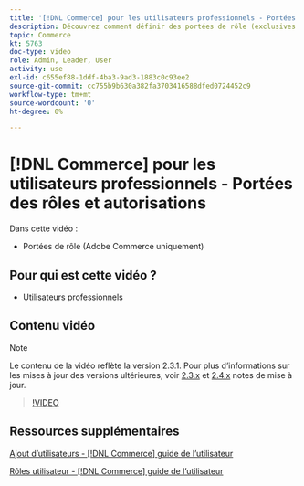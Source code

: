 ```yaml
---
title: '[!DNL Commerce] pour les utilisateurs professionnels - Portées des rôles et autorisations'
description: Découvrez comment définir des portées de rôle (exclusives à Adobe Commerce) et les autorisations associées par site ou magasin.
topic: Commerce
kt: 5763
doc-type: video
role: Admin, Leader, User
activity: use
exl-id: c655ef88-1ddf-4ba3-9ad3-1883c0c93ee2
source-git-commit: cc755b9b630a382fa3703416588dfed0724452c9
workflow-type: tm+mt
source-wordcount: '0'
ht-degree: 0%

---
```


# [!DNL Commerce] pour les utilisateurs professionnels - Portées des rôles et autorisations

Dans cette vidéo :

- Portées de rôle (Adobe Commerce uniquement)

## Pour qui est cette vidéo ?

- Utilisateurs professionnels

## Contenu vidéo

>[!NOTE]
>
>Le contenu de la vidéo reflète la version 2.3.1. Pour plus d’informations sur les mises à jour des versions ultérieures, voir [ 2.3.x](https://devdocs.magento.com/guides/v2.3/release-notes/bk-release-notes.html) et [2.4.x](https://devdocs.magento.com/guides/v2.4/release-notes/bk-release-notes.html) notes de mise à jour.

>[!VIDEO](https://video.tv.adobe.com/v/35948?quality=12&learn=on)

## Ressources supplémentaires

[Ajout d’utilisateurs - [!DNL Commerce] guide de l’utilisateur](https://docs.magento.com/user-guide/system/permissions-users-all.html)

[Rôles utilisateur - [!DNL Commerce] guide de l’utilisateur](https://docs.magento.com/user-guide/system/permissions-user-roles.html)
